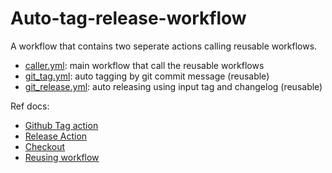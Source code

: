 # Auto-tag-release-workflow
A workflow that contains two seperate actions calling reusable workflows.

* [caller.yml](https://github.com/ChJL/Auto-tag-release-workflow/blob/main/.github/workflows/caller.yml): main workflow that call the reusable workflows
* [git_tag.yml](https://github.com/ChJL/Auto-tag-release-workflow/blob/main/.github/workflows/git_tag.yml): auto tagging by git commit message (reusable)
* [git_release.yml](https://github.com/ChJL/Auto-tag-release-workflow/blob/main/.github/workflows/git_release.yml): auto releasing using input tag and changelog (reusable)

Ref docs:

* [Github Tag action](https://github.com/marketplace/actions/github-tag)  
* [Release Action](https://github.com/ncipollo/release-action)
* [Checkout](https://github.com/actions/checkout)
* [Reusing workflow](https://docs.github.com/en/actions/using-workflows/reusing-workflows)

